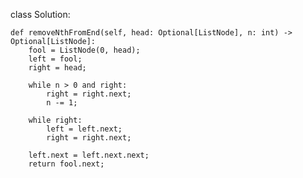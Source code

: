 

class Solution:

    def removeNthFromEnd(self, head: Optional[ListNode], n: int) -> Optional[ListNode]:
        fool = ListNode(0, head);
        left = fool;
        right = head;
        
        while n > 0 and right:
            right = right.next;
            n -= 1;
            
        while right:
            left = left.next;
            right = right.next;
        
        left.next = left.next.next;
        return fool.next;
